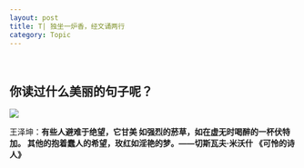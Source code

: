 ```yaml
---
layout: post
title: T| 独坐一炉香，经文诵两行
category: Topic
---
```

 
## 你读过什么美丽的句子呢？

![](http://a1.qpic.cn/psb?/V11IYYto13cdje/V4oOabIwTDrAgCDwHLTE0E9csoHgO3F8YCmZSf*mpD8!/b/dBcBAAAAAAAA&bo=HAIwAQAAAAACDQY!&rf=viewer_4)

王泽坤：**有些人避难于绝望，它甘美
如强烈的菸草，如在虚无时喝醉的一杯伏特加。
其他的抱着蠢人的希望，玫红如淫艳的梦。——切斯瓦夫·米沃什 《可怜的诗人》** <br>
